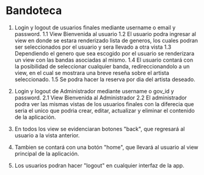 # Bandoteca

1. Login y logout de usuarios finales mediante username o email y password.
1.1 View Bienvenida al usuario
1.2 El usuario podra ingresar al view en donde se estara renderizado lista de generos, los cuales podran ser seleccionados por el usuario y sera llevado a otra vista
1.3 Dependiendo el genero que sea escogido por el usuario se renderizara un view con las bandas asociadas al mismo.
1.4 El usuario contará con la posibilidad de seleccionar cualquier banda, redireccionandolo a un view, en el cual se mostrara una breve reseña sobre el artista seleccionado.
1.5 Se podra hacer la reserva por dia del artista deseado.

2. Login y logout de Administrador mediante username o gov_id y password.
2.1 View Bienvenida al Administrador
2.2 El administrador podra ver las mismas vistas de los usuarios finales con la diferecia que seria el unico que podria crear, editar, actualizar y eliminar el contenido de la aplicación.
3. En todos los view se evidenciaran botones "back", que regresará al usuario a la vista anterior.
4. Tambien se contará con una botón "home", que llevará al usuario al view principal de la aplicación.
5. Los usuarios podran hacer "logout" en cualquier interfaz de la app.


